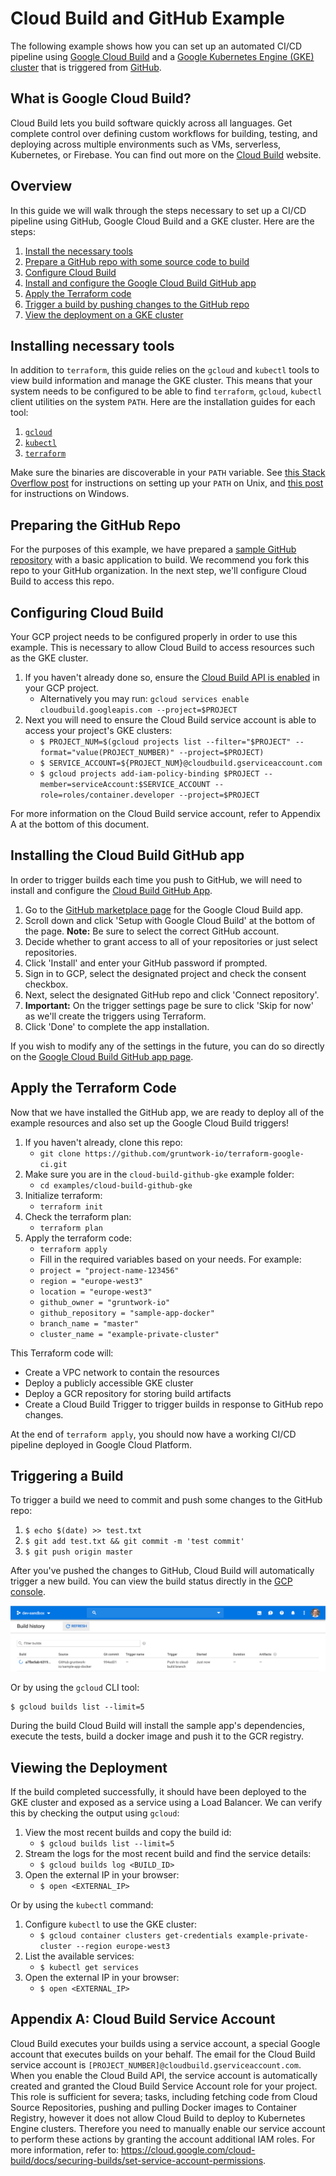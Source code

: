 # Cloud Build and GitHub Example

The following example shows how you can set up an automated CI/CD pipeline using [Google Cloud Build](https://cloud.google.com/cloud-build/)
and a [Google Kubernetes Engine (GKE) cluster](https://cloud.google.com/kubernetes-engine/) that is triggered from
[GitHub](https://github.com).

## What is Google Cloud Build?

Cloud Build lets you build software quickly across all languages. Get complete control over defining custom workflows
for building, testing, and deploying across multiple environments such as VMs, serverless, Kubernetes, or Firebase.
You can find out more on the [Cloud Build](https://cloud.google.com/cloud-build/) website.

## Overview

In this guide we will walk through the steps necessary to set up a CI/CD pipeline using GitHub, Google Cloud Build and a GKE
cluster. Here are the steps:

1. [Install the necessary tools](#installing-necessary-tools)
1. [Prepare a GitHub repo with some source code to build](#preparing-the-github-repo)
1. [Configure Cloud Build](#configuring-cloud-build)
1. [Install and configure the Google Cloud Build GitHub app](#installing-the-cloud-build-github-app)
1. [Apply the Terraform code](#apply-the-terraform-code)
1. [Trigger a build by pushing changes to the GitHub repo](#triggering-a-build)
1. [View the deployment on a GKE cluster](#viewing-the-deployment)

## Installing necessary tools

In addition to `terraform`, this guide relies on the `gcloud` and `kubectl` tools to view build information and manage
the GKE cluster. This means that your system needs to be configured to be able to find `terraform`, `gcloud`, `kubectl`
client utilities on the system `PATH`. Here are the installation guides for each tool:

1. [`gcloud`](https://cloud.google.com/sdk/gcloud/)
1. [`kubectl`](https://kubernetes.io/docs/tasks/tools/install-kubectl/)
1. [`terraform`](https://learn.hashicorp.com/terraform/getting-started/install.html)

Make sure the binaries are discoverable in your `PATH` variable. See [this Stack Overflow
post](https://stackoverflow.com/questions/14637979/how-to-permanently-set-path-on-linux-unix) for instructions on
setting up your `PATH` on Unix, and [this
post](https://stackoverflow.com/questions/1618280/where-can-i-set-path-to-make-exe-on-windows) for instructions on
Windows.

## Preparing the GitHub Repo

For the purposes of this example, we have prepared a [sample GitHub repository](https://github.com/gruntwork-io/sample-app-docker)
with a basic application to build. We recommend you fork this repo to your GitHub organization. In the next step, we'll configure
Cloud Build to access this repo.

## Configuring Cloud Build

Your GCP project needs to be configured properly in order to use this example. This is necessary to allow Cloud Build
to access resources such as the GKE cluster.

1. If you haven't already done so, ensure the [Cloud Build API is enabled](https://console.cloud.google.com/flows/enableapi?apiid=cloudbuild.googleapis.com) in your GCP project.
   - Alternatively you may run: `gcloud services enable cloudbuild.googleapis.com --project=$PROJECT`
1. Next you will need to ensure the Cloud Build service account is able to access your project's GKE clusters:
   - `$ PROJECT_NUM=$(gcloud projects list --filter="$PROJECT" --format="value(PROJECT_NUMBER)" --project=$PROJECT)`
   - `$ SERVICE_ACCOUNT=${PROJECT_NUM}@cloudbuild.gserviceaccount.com`
   - `$ gcloud projects add-iam-policy-binding $PROJECT --member=serviceAccount:$SERVICE_ACCOUNT --role=roles/container.developer --project=$PROJECT`

For more information on the Cloud Build service account, refer to Appendix A at the bottom of this document.

## Installing the Cloud Build GitHub app

In order to trigger builds each time you push to GitHub, we will need to install and configure the [Cloud Build GitHub App](https://github.com/marketplace/google-cloud-build).

1. Go to the [GitHub marketplace page](https://github.com/marketplace/google-cloud-build) for the Google Cloud Build app.
1. Scroll down and click 'Setup with Google Cloud Build' at the bottom of the page. **Note:** Be sure to select the correct GitHub account.
1. Decide whether to grant access to all of your repositories or just select repositories.
1. Click 'Install' and enter your GitHub password if prompted.
1. Sign in to GCP, select the designated project and check the consent checkbox.
1. Next, select the designated GitHub repo and click 'Connect repository'.
1. **Important:** On the trigger settings page be sure to click 'Skip for now' as we'll create the triggers using Terraform.
1. Click 'Done' to complete the app installation.

If you wish to modify any of the settings in the future, you can do so directly on the [Google Cloud Build GitHub app page](https://github.com/apps/google-cloud-build).

## Apply the Terraform Code

Now that we have installed the GitHub app, we are ready to deploy all of the example resources and also set up the Google Cloud Build triggers!

1. If you haven't already, clone this repo:
   - `git clone https://github.com/gruntwork-io/terraform-google-ci.git`
1. Make sure you are in the `cloud-build-github-gke` example folder:
   - `cd examples/cloud-build-github-gke`
1. Initialize terraform:
   - `terraform init`
1. Check the terraform plan:
   - `terraform plan`
1. Apply the terraform code:
   - `terraform apply`
   - Fill in the required variables based on your needs. For example:
   - `project = "project-name-123456"`
   - `region = "europe-west3"`
   - `location = "europe-west3"`
   - `github_owner = "gruntwork-io"`
   - `github_repository = "sample-app-docker"`
   - `branch_name = "master"`
   - `cluster_name = "example-private-cluster"`

This Terraform code will:

- Create a VPC network to contain the resources
- Deploy a publicly accessible GKE cluster
- Deploy a GCR repository for storing build artifacts
- Create a Cloud Build Trigger to trigger builds in response to GitHub repo changes.

At the end of `terraform apply`, you should now have a working CI/CD pipeline deployed in Google Cloud Platform.

## Triggering a Build

To trigger a build we need to commit and push some changes to the GitHub repo:

1. `$ echo $(date) >> test.txt`
1. `$ git add test.txt && git commit -m 'test commit'`
1. `$ git push origin master`

After you've pushed the changes to GitHub, Cloud Build will automatically trigger a new build. You can view the build
status directly in the [GCP console](https://console.cloud.google.com/cloud-build/builds).

![Cloud Build History](_docs/gcp-build-history.png)

Or by using the `gcloud` CLI tool:

```
$ gcloud builds list --limit=5
```

During the build Cloud Build will install the sample app's dependencies, execute the tests, build a docker image and
push it to the GCR registry.

## Viewing the Deployment

If the build completed successfully, it should have been deployed to the GKE cluster and exposed as a service using a
Load Balancer. We can verify this by checking the output using `gcloud`:

1. View the most recent builds and copy the build id:
   - `$ gcloud builds list --limit=5`
1. Stream the logs for the most recent build and find the service details:
   - `$ gcloud builds log <BUILD_ID>`
1. Open the external IP in your browser:
   - `$ open <EXTERNAL_IP>`

Or by using the `kubectl` command:

1. Configure `kubectl` to use the GKE cluster:
   - `$ gcloud container clusters get-credentials example-private-cluster --region europe-west3`
1. List the available services:
   - `$ kubectl get services`
1. Open the external IP in your browser:
   - `$ open <EXTERNAL_IP>`

## Appendix A: Cloud Build Service Account

Cloud Build executes your builds using a service account, a special Google account that executes builds on your behalf. The email for
the Cloud Build service account is `[PROJECT_NUMBER]@cloudbuild.gserviceaccount.com`. When you enable the Cloud Build API, the service
account is automatically created and granted the Cloud Build Service Account role for your project. This role is sufficient for severa;
tasks, including fetching code from Cloud Source Repositories, pushing and pulling Docker images to Container Registry, however it
does not allow Cloud Build to deploy to Kubernetes Engine clusters. Therefore you need to manually enable our service account to
perform these actions by granting the account additional IAM roles. For more information, refer to: https://cloud.google.com/cloud-build/docs/securing-builds/set-service-account-permissions.
